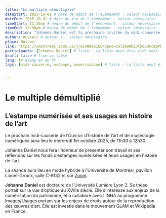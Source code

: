 ```yaml
---
title: "Le multiple démultiplié"
dateStart: 2025-10-01 # date de début de l'événement - valeur nécessaire
dateEnd: 2025-10-01 # date de fin de l'événement - valeur nécessaire
timeStart: 11:30am # heure de début de l'événement - valeur nécessaire
timeEnd: 12:30pm # heure de début de l'événement - valeur nécessaire
description: "Johanna Daniel est la prochaine invitée du midi-causerie de l’Ouvroir d’histoire de l’art et de muséologie numériques qui aura lieu le mercredi 1er octobre 2025, de 11h30 à 12h30." # description - valeur  nécessaire
author: Ouvroir # auteur.e - valeur nécessaire
place: Ouvroir
link: https://umontreal.zoom.us/j/82480661654?pwd=cUlzb09hZ3lkd2UvcmpPbTdmQkZBQT09 # lien pour s'inscrire - peut être vide
participants: [Johanna Daniel] # liste - la liste peut être vide mais il faut une liste
draft: false # true ou false
lang: fr #lang en ou fr
tags: [midi-causerie, estampe, numérisation] # liste - la liste peut être vide mais il faut une liste


---
```


# Le multiple démultiplié

## L’estampe numérisée et ses usages en histoire de l’art

Le prochain midi-causerie de l’Ouvroir d’histoire de l’art et de muséologie numériques aura lieu le mercredi 1er octobre 2025, de 11h30 à 12h30.

Johanna Daniel nous fera l’honneur de présenter son travail et ses réflexions sur les fonds d’estampes numérisées et leurs usages en histoire de l’art. 

La séance aura lieu en mode hybride à l’Université de Montréal, pavillon Lionel-Groulx, salle C-8132 et sur [Zoom](https://umontreal.zoom.us/j/82480661654?pwd=cUlzb09hZ3lkd2UvcmpPbTdmQkZBQT09).



**Johanna Daniel** est docteure de l’Université Lumière Lyon 2. Sa thèse portait sur la vue d’optique au XVIIIe siècle. Elle s’intéresse aux enjeux de la numérisation du patrimoine, et a collaboré avec l’INHA au programme Images/Usages portant sur les enjeux de droits autour de la reproduction des œuvres d’art. Elle est investie dans le mouvement GLAM et Wikipédia en France. 